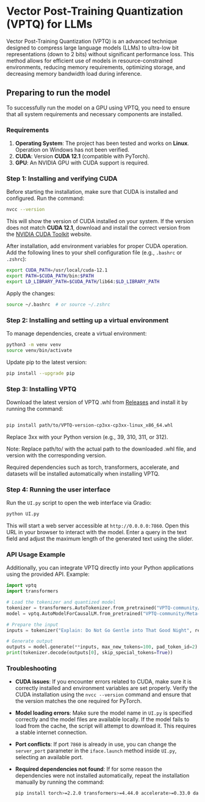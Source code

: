 # Vector Post-Training Quantization (VPTQ) for LLMs

Vector Post-Training Quantization (VPTQ) is an advanced technique designed to compress large language models (LLMs) to ultra-low bit representations (down to 2 bits) without significant performance loss. This method allows for efficient use of models in resource-constrained environments, reducing memory requirements, optimizing storage, and decreasing memory bandwidth load during inference.

## Preparing to run the model

To successfully run the model on a GPU using VPTQ, you need to ensure that all system requirements and necessary components are installed.

### Requirements

1. **Operating System**: The project has been tested and works on **Linux**. Operation on Windows has not been verified.
2. **CUDA**: Version **CUDA 12.1** (compatible with PyTorch).
3. **GPU**: An NVIDIA GPU with CUDA support is required.

### Step 1: Installing and verifying CUDA

Before starting the installation, make sure that CUDA is installed and configured. Run the command:

```bash
nvcc --version
```

This will show the version of CUDA installed on your system. If the version does not match **CUDA 12.1**, download and install the correct version from the [NVIDIA CUDA Toolkit](https://developer.nvidia.com/cuda-toolkit) website.

After installation, add environment variables for proper CUDA operation. Add the following lines to your shell configuration file (e.g., `.bashrc` or `.zshrc`):

```bash
export CUDA_PATH=/usr/local/cuda-12.1
export PATH=$CUDA_PATH/bin:$PATH
export LD_LIBRARY_PATH=$CUDA_PATH/lib64:$LD_LIBRARY_PATH
```

Apply the changes:

```bash
source ~/.bashrc  # or source ~/.zshrc
```

### Step 2: Installing and setting up a virtual environment

To manage dependencies, create a virtual environment:

```bash
python3 -m venv venv
source venv/bin/activate
```

Update pip to the latest version:

```bash
pip install --upgrade pip
```

### Step 3: Installing VPTQ

Download the latest version of VPTQ .whl from [Releases](https://github.com/microsoft/VPTQ/releases) and install it by running the command:

```bash

pip install path/to/VPTQ-version-cp3xx-cp3xx-linux_x86_64.whl

```

Replace 3xx with your Python version (e.g., 39, 310, 311, or 312).

Note: Replace path/to/ with the actual path to the downloaded .whl file, and version with the corresponding version.

Required dependencies such as torch, transformers, accelerate, and datasets will be installed automatically when installing VPTQ.

### Step 4: Running the user interface

Run the `UI.py` script to open the web interface via Gradio:

```bash
python UI.py
```

This will start a web server accessible at `http://0.0.0.0:7860`. Open this URL in your browser to interact with the model. Enter a query in the text field and adjust the maximum length of the generated text using the slider.

### API Usage Example

Additionally, you can integrate VPTQ directly into your Python applications using the provided API. Example:

```python
import vptq
import transformers

# Load the tokenizer and quantized model
tokenizer = transformers.AutoTokenizer.from_pretrained("VPTQ-community/Meta-Llama-3.1-70B-Instruct-v8-k65536-0-woft")
model = vptq.AutoModelForCausalLM.from_pretrained("VPTQ-community/Meta-Llama-3.1-70B-Instruct-v8-k65536-0-woft", device_map='auto')

# Prepare the input
inputs = tokenizer("Explain: Do Not Go Gentle into That Good Night", return_tensors="pt").to("cuda")

# Generate output
outputs = model.generate(**inputs, max_new_tokens=100, pad_token_id=2)
print(tokenizer.decode(outputs[0], skip_special_tokens=True))
```

### Troubleshooting

- **CUDA issues**: If you encounter errors related to CUDA, make sure it is correctly installed and environment variables are set properly. Verify the CUDA installation using the `nvcc --version` command and ensure that the version matches the one required for PyTorch.

- **Model loading errors**: Make sure the model name in `UI.py` is specified correctly and the model files are available locally. If the model fails to load from the cache, the script will attempt to download it. This requires a stable internet connection.

- **Port conflicts**: If port `7860` is already in use, you can change the `server_port` parameter in the `iface.launch` method inside `UI.py`, selecting an available port.

- **Required dependencies not found**: If for some reason the dependencies were not installed automatically, repeat the installation manually by running the command:

   ```bash
   pip install torch>=2.2.0 transformers>=4.44.0 accelerate>=0.33.0 datasets
   ```
